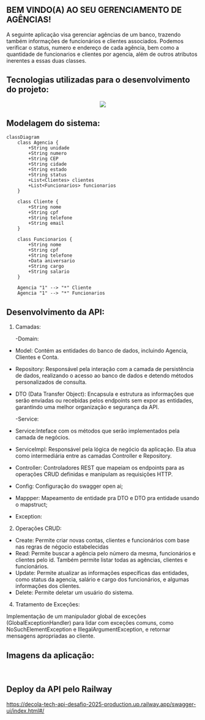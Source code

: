 ## BEM VINDO(A) AO SEU GERENCIAMENTO DE AGÊNCIAS!
A seguinte aplicação visa gerenciar agências de um banco, trazendo também informaçôes de funcionários e clientes associados. Podemos verificar o status, numero e endereço de cada agência, bem como a quantidade de funcionarios e clientes por agencia, além de outros atributos inerentes a essas duas classes.

## Tecnologias utilizadas para o desenvolvimento do projeto:

 <p align="center">
  <a href="https://skillicons.dev">
    <img src="https://skillicons.dev/icons?i=java,spring,postgresql,maven,railway" />
  </a>
</p>

## Modelagem do sistema:
```mermaid
classDiagram
    class Agencia {
        +String unidade
        +String numero
        +String CEP
        +String cidade
        +String estado
        +String status
        +List<Clientes> clientes
        +List<Funcionarios> funcionarios
    }

    class Cliente {
        +String nome
        +String cpf
        +String telefone
        +String email
    }

    class Funcionarios {
        +String nome
        +String cpf
        +String telefone
        +Data aniversario
        +String cargo
        +String salario
    }

    Agencia "1" --> "*" Cliente
    Agencia "1" --> "*" Funcionarios
```
## Desenvolvimento da API:

1. Camadas:
   
   -Domain:
 - Model: Contém as entidades do banco de dados, incluindo Agencia, Clientes e Conta.
 - Repository: Responsável pela interação com a camada de persistência de dados, realizando o acesso ao banco de dados e detendo métodos personalizados de consulta.
   
 - DTO (Data Transfer Object): Encapsula e estrutura as informações que serão enviadas ou recebidas pelos endpoints sem expor as entidades, garantindo uma melhor organização e segurança da API.

   -Service:
 - Service:Inteface com os métodos que serão implementados pela camada de negócios.
 - ServiceImpl: Responsável pela lógica de negócio da aplicação. Ela atua como intermediária entre as camadas Controller e Repository.
   
 - Controller: Controladores REST que mapeiam os endpoints para as operações CRUD definidas e manipulam as requisições HTTP.
 - Config: Configuração do swagger open ai;
 - Mappper: Mapeamento de entidade pra DTO e DTO pra entidade usando o mapstruct;
 - Exception:

2. Operações CRUD:

 - Create: Permite criar novas contas, clientes e funcionários com base nas regras de négocio estabelecidas
 - Read: Permite buscar a agência pelo número da mesma, funcionários e clientes pelo id. Também permite listar todas as agências, clientes e funcionários.
 - Update: Permite atualizar as informações específicas das entidades, como status da agencia, salário e cargo dos funcionários, e algumas informações dos clientes.
 - Delete: Permite deletar um usuário do sistema.
 
4. Tratamento de Exceções:

 Implementação de um manipulador global de exceções (GlobalExceptionHandler) para lidar com exceções comuns, como NoSuchElementException e IllegalArgumentException, e retornar mensagens apropriadas ao cliente.

## Imagens da aplicação:
 <img src="">
 <img src="">
 <img src="">
 <img src="">

 ## Deploy da API pelo Railway
https://decola-tech-api-desafio-2025-production.up.railway.app/swagger-ui/index.html#/
